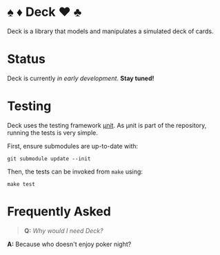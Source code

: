 # :spades: :diamonds: Deck :hearts: :clubs:

Deck is a library that models and manipulates a
simulated deck of cards.  

# Status

Deck is currently _in early development_. **Stay tuned!**

# Testing

Deck uses the testing framework [µnit](https://nemequ.github.io/munit/).
As µnit is part of the repository, running the tests is very simple.

First, ensure submodules are up-to-date with:
```
git submodule update --init
```

Then, the tests can be invoked from `make` using:
```
make test
```

# Frequently Asked
> **Q:** _Why would I need Deck?_

**A:** Because who doesn't enjoy poker night?

